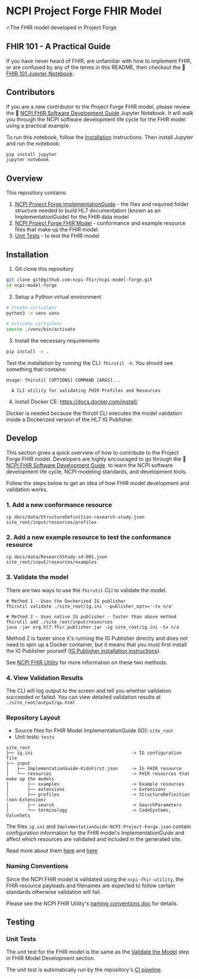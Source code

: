 # NCPI Project Forge FHIR Model

🔥The FHIR model developed in Project Forge

## FHIR 101 - A Practical Guide

If you have never heard of FHIR, are unfamiliar with how to implement FHIR,
or are confused by any of the terms in this README, then
checkout the 📓 [FHIR 101 Jupyter Notebook](https://github.com/ncpi-fhir/fhir-101).


## Contributors

If you are a new contributor to the Project Forge FHIR model, please
review the 📓 [NCPI FHIR Software Development Guide](FHIR-SW-Development-Guide.ipynb)
Jupyter Notebook. It will walk you through the NCPI software development life cycle
for the FHIR model using a practical example.

To run this notebook, follow the [Installation](#Installation) instructions.
Then install Jupyter and run the notebook:

```bash
pip install jupyter
jupyter notebook
```

## Overview

This repository contains:

1. [NCPI Project Forge ImplementationGuide](site_root) - the files and required
folder structure needed to build HL7 documentation (known as an ImplementationGuide)
for the FHIR data model
2. [NCPI Project Forge FHIR Model](site_root/input/resources) - conformance and
example resource files that make up the FHIR model.
4. [Unit Tests](tests) - to test the FHIR model

## Installation
1. Git clone this repository

```bash
git clone git@github.com:ncpi-fhir/ncpi-model-forge.git
cd ncpi-model-forge
```

2. Setup a Python virtual environment

```bash
# Create virtualenv
python3 -m venv venv

# Activate virtualenv
source ./venv/bin/activate
```

3. Install the necessary requirements

```bash
pip install -e .
```
Test the installation by running the CLI: `fhirutil -h`. You should see
something that contains:
```
Usage: fhirutil [OPTIONS] COMMAND [ARGS]...

  A CLI utility for validating FHIR Profiles and Resources
```

4. Install Docker CE: https://docs.docker.com/install/

Docker is needed because the fhirutil CLI executes the model validation
inside a Dockerized version of the HL7 IG Publisher.

## Develop
This section gives a quick overview of how to contribute to the Project
Forge FHIR model. Developers are highly encouraged to go through the
📓 [NCPI FHIR Software Development Guide](FHIR-SW-Development-Guide.ipynb).
to learn the NCPI software development life cycle, NCPI modeling standards,
and development tools.

Follow the steps below to get an idea of how FHIR model development and
validation works.

### 1. Add a new conformance resource

```shell
cp docs/data/StructureDefinition-research-study.json site_root/input/resources/profiles
```

### 2. Add a new example resource to test the conformance resource

```shell
cp docs/data/ResearchStudy-sd-001.json site_root/input/resources/examples
```

### 3. Validate the model

There are two ways to use the `fhirutil` CLI to validate the model.

```shell
# Method 1 - Uses the Dockerized IG publisher
fhirutil validate ./site_root/ig.ini --publisher_opts='-tx n/a'

# Method 2 - Uses native IG publisher - faster than above method
fhirutil add ./site_root/input/resources
java -jar org.hl7.fhir.publisher.jar -ig site_root/ig.ini -tx n/a
```

Method 2 is faster since it's running the IG Publisher directly and does
not need to spin up a Docker container, but it means that you must first
install the IG Publisher yourself ([IG Publisher installation instructions](https://confluence.hl7.org/display/FHIR/IG+Publisher+Documentation#IGPublisherDocumentation-Installing)).

See [NCPI FHIR Utility](https://github.com/ncpi-fhir/ncpi-fhir-utility)
for more information on these two methods.

### 4. View Validation Results

The CLI will log output to the screen and tell you whether
validation succeeded or failed. You can view detailed validation
results at `./site_root/output/qa.html`

### Repository Layout

- Source files for FHIR Model ImplementationGuide (IG): `site_root`
- Unit tests: `tests`

```text
site_root
├── ig.ini                                     -> IG configuration file
├── input
│   ├── ImplementationGuide-KidsFirst.json     -> IG FHIR resource
│   └── resources                              -> FHIR resources that make up the models
│       ├── examples                           -> Example resources
│       ├── extensions                         -> Extensions
│       ├── profiles                           -> StructureDefinition (non-Extension)
│       ├── search                             -> SearchParameters
│       └── terminology                        -> CodeSystems, ValueSets
```

The files `ig.ini` and `ImplementationGuide-NCPI-Project-Forge.json` contain
configuration information for the FHIR model's ImplementationGuide and
affect which resources are validated and included in the generated site.

Read more about them [here](https://build.fhir.org/ig/FHIR/ig-guidance/index.html)
and [here](http://www.hl7.org/fhir/implementationguide.html)

### Naming Conventions

Since the NCPI FHIR model is validated using the `ncpi-fhir-utility`,
the FHIR resource payloads and filenames are expected to follow certain
standards otherwise validation will fail.  

Please see the NCPI FHIR Utility's
[naming conventions doc](https://github.com/ncpi-fhir/ncpi-fhir-utility/blob/master/docs/naming_conventions.md) for details.

## Testing

### Unit Tests

The unit test for the FHIR model is the same as the
[Validate the Model](#3-validate-the-model) step in FHIR Model Development section.

The unit test is automatically run by the repository's
[CI pipeline](.circleci/config.yml).
